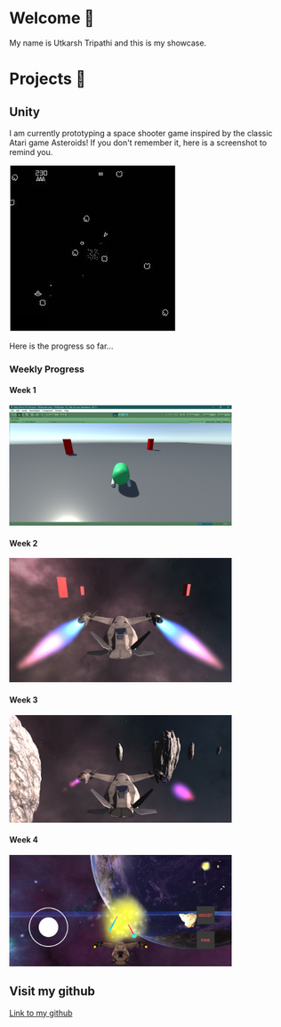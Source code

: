 # Welcome 🐌

My name is Utkarsh Tripathi and this is my showcase.

# Projects 🔧

## Unity 

I am currently prototyping a space shooter game inspired by 
the classic Atari game Asteroids! If you don't remember it, 
here is a screenshot to remind you.

<img src="./media/asteroids.png" alt="drawing" width="300"/>

Here is the progress so far... 

### Weekly Progress

#### Week 1

<img src="./media/week1.png" alt="drawing" width="400"/>

#### Week 2

<img src="./media/week2.png" alt="drawing" width="400"/>

#### Week 3

<img src="./media/week3.png" alt="drawing" width="400"/>

#### Week 4

<img src="./media/week4.png" alt="drawing" width="400"/>


## Visit my github

[Link to my github](https://github.com/tripathiu)
